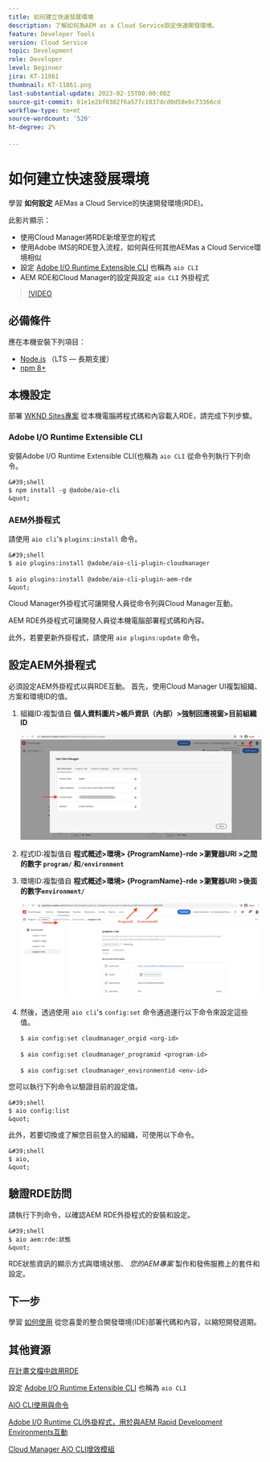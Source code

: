 ```yaml
---
title: 如何建立快速發展環境
description: 了解如何為AEM as a Cloud Service設定快速開發環境。
feature: Developer Tools
version: Cloud Service
topic: Development
role: Developer
level: Beginner
jira: KT-11861
thumbnail: KT-11861.png
last-substantial-update: 2023-02-15T00:00:00Z
source-git-commit: 81e1e2bf0382f6a577c1037dcd0d58ebc73366cd
workflow-type: tm+mt
source-wordcount: '520'
ht-degree: 2%

---
```



# 如何建立快速發展環境

學習 **如何設定** AEMas a Cloud Service的快速開發環境(RDE)。

此影片顯示：

- 使用Cloud Manager將RDE新增至您的程式
- 使用Adobe IMS的RDE登入流程，如何與任何其他AEMas a Cloud Service環境相似
- 設定 [Adobe I/O Runtime Extensible CLI](https://developer.adobe.com/runtime/docs/guides/tools/cli_install/) 也稱為 `aio CLI`
- AEM RDE和Cloud Manager的設定與設定 `aio CLI` 外掛程式

>[!VIDEO](https://video.tv.adobe.com/v/3415490/?quality=12&learn=on)

## 必備條件

應在本機安裝下列項目：

- [Node.js](https://nodejs.org/en/) （LTS — 長期支援）
- [npm 8+](https://docs.npmjs.com/)

## 本機設定

部署 [WKND Sites專案](https://github.com/adobe/aem-guides-wknd#aem-wknd-sites-project) 從本機電腦將程式碼和內容載入RDE，請完成下列步驟。

### Adobe I/O Runtime Extensible CLI

安裝Adobe I/O Runtime Extensible CLI(也稱為 `aio CLI` 從命令列執行下列命令。

    &#39;shell
    $ npm install -g @adobe/aio-cli
    &quot;

### AEM外掛程式

請使用 `aio cli`&#39;s `plugins:install` 命令。

    &#39;shell
    $ aio plugins:install @adobe/aio-cli-plugin-cloudmanager
    
    $ aio plugins:install @adobe/aio-cli-plugin-aem-rde
    &quot;

Cloud Manager外掛程式可讓開發人員從命令列與Cloud Manager互動。

AEM RDE外掛程式可讓開發人員從本機電腦部署程式碼和內容。

此外，若要更新外掛程式，請使用 `aio plugins:update` 命令。

## 設定AEM外掛程式

必須設定AEM外掛程式以與RDE互動。 首先，使用Cloud Manager UI複製組織、方案和環境ID的值。

1. 組織ID:複製值自 **個人資料圖片>帳戶資訊（內部）>強制回應視窗>目前組織ID**

   ![組織 ID](./assets/Org-ID.png)

1. 程式ID:複製值自 **程式概述>環境> {ProgramName}-rde >瀏覽器URI >之間的數字 `program/` 和`/environment`**

1. 環境ID:複製值自 **程式概述>環境> {ProgramName}-rde >瀏覽器URI >後面的數字`environment/`**

   ![方案與環境ID](./assets/Program-Environment-Id.png)

1. 然後，透過使用 `aio cli`&#39;s `config:set` 命令通過運行以下命令來設定這些值。

   ```shell
   $ aio config:set cloudmanager_orgid <org-id>
   
   $ aio config:set cloudmanager_programid <program-id>
   
   $ aio config:set cloudmanager_environmentid <env-id>
   ```

您可以執行下列命令以驗證目前的設定值。

    &#39;shell
    $ aio config:list
    &quot;

此外，若要切換或了解您目前登入的組織，可使用以下命令。

    &#39;shell
    $ aio,
    &quot;

## 驗證RDE訪問

請執行下列命令，以確認AEM RDE外掛程式的安裝和設定。

    &#39;shell
    $ aio aem:rde:狀態
    &quot;

RDE狀態資訊的顯示方式與環境狀態、 _您的AEM專案_ 製作和發佈服務上的套件和設定。

## 下一步

學習 [如何使用](./how-to-use.md) 從您喜愛的整合開發環境(IDE)部署代碼和內容，以縮短開發週期。


## 其他資源

[在計畫文檔中啟用RDE](https://experienceleague.adobe.com/docs/experience-manager-cloud-service/content/implementing/developing/rapid-development-environments.html#enabling-rde-in-a-program)

設定 [Adobe I/O Runtime Extensible CLI](https://developer.adobe.com/runtime/docs/guides/tools/cli_install/) 也稱為 `aio CLI`

[AIO CLI使用與命令](https://github.com/adobe/aio-cli#usage)

[Adobe I/O Runtime CLI外掛程式，用於與AEM Rapid Development Environments互動](https://github.com/adobe/aio-cli-plugin-aem-rde#aio-cli-plugin-aem-rde)

[Cloud Manager AIO CLI增效模組](https://github.com/adobe/aio-cli-plugin-cloudmanager)
